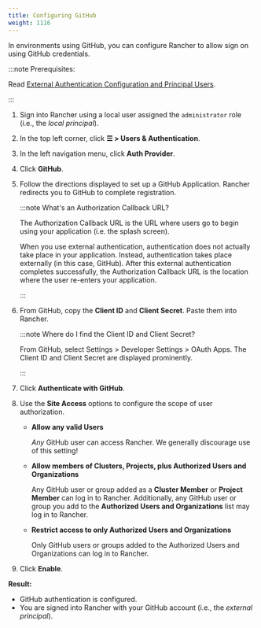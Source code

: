 ```yaml
---
title: Configuring GitHub
weight: 1116
---
```


In environments using GitHub, you can configure Rancher to allow sign on using GitHub credentials.

:::note Prerequisites:

Read [External Authentication Configuration and Principal Users](../../../../../pages-for-subheaders/about-authentication.md#external-authentication-configuration-and-principal-users).

:::

1.  Sign into Rancher using a local user assigned the `administrator` role (i.e., the _local principal_).
1.	In the top left corner, click **☰ > Users & Authentication**.
1. In the left navigation menu, click **Auth Provider**.
1. Click **GitHub**.
1.	Follow the directions displayed to set up a GitHub Application. Rancher redirects you to GitHub to complete registration.

	:::note What's an Authorization Callback URL?
	
	The Authorization Callback URL is the URL where users go to begin using your application (i.e. the splash screen).

	When you use external authentication, authentication does not actually take place in your application. Instead, authentication takes place externally (in this case, GitHub). After this external authentication completes successfully, the Authorization Callback URL is the location where the user re-enters your application.

	:::

1. From GitHub, copy the **Client ID** and **Client Secret**. Paste them into Rancher.

	:::note Where do I find the Client ID and Client Secret?
	
	From GitHub, select Settings > Developer Settings > OAuth Apps. The Client ID and Client Secret are displayed prominently.

	:::

1.	Click **Authenticate with GitHub**.

1.	Use the **Site Access** options to configure the scope of user authorization.

	-	**Allow any valid Users**

		_Any_ GitHub user can access Rancher. We generally discourage use of this setting!

	-	**Allow members of Clusters, Projects, plus Authorized Users and Organizations**

		Any GitHub user or group added as a **Cluster Member** or **Project Member** can log in to Rancher. Additionally, any GitHub user or group you add to the **Authorized Users and Organizations** list may log in to Rancher.

	-	**Restrict access to only Authorized Users and Organizations**

		Only GitHub users or groups added to the Authorized Users and Organizations can log in to Rancher.
		<br/>
1.	Click **Enable**.

**Result:**

- GitHub authentication is configured.
- You are signed into Rancher with your GitHub account (i.e., the _external principal_).
